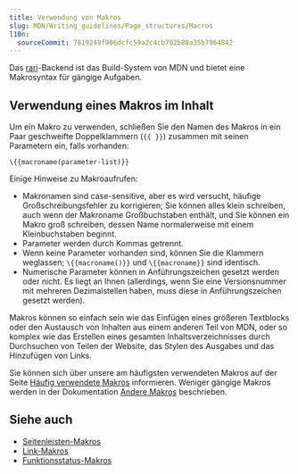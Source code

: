 ```yaml
---
title: Verwendung von Makros
slug: MDN/Writing_guidelines/Page_structures/Macros
l10n:
  sourceCommit: 7819249f906dcfc59a2c4cb702b80a35b7964842
---
```


Das [rari](https://github.com/mdn/rari)-Backend ist das Build-System von MDN und bietet eine Makrosyntax für gängige Aufgaben.

## Verwendung eines Makros im Inhalt

Um ein Makro zu verwenden, schließen Sie den Namen des Makros in ein Paar geschweifte Doppelklammern (`{{ }}`) zusammen mit seinen Parametern ein, falls vorhanden:

```plain
\{{macroname(parameter-list)}}
```

Einige Hinweise zu Makroaufrufen:

- Makronamen sind case-sensitive, aber es wird versucht, häufige Großschreibungsfehler zu korrigieren; Sie können alles klein schreiben, auch wenn der Makroname Großbuchstaben enthält, und Sie können ein Makro groß schreiben, dessen Name normalerweise mit einem Kleinbuchstaben beginnt.
- Parameter werden durch Kommas getrennt.
- Wenn keine Parameter vorhanden sind, können Sie die Klammern weglassen; `\{{macroname()}}` und `\{{macroname}}` sind identisch.
- Numerische Parameter können in Anführungszeichen gesetzt werden oder nicht. Es liegt an Ihnen (allerdings, wenn Sie eine Versionsnummer mit mehreren Dezimalstellen haben, muss diese in Anführungszeichen gesetzt werden).

Makros können so einfach sein wie das Einfügen eines größeren Textblocks oder den Austausch von Inhalten aus einem anderen Teil von MDN, oder so komplex wie das Erstellen eines gesamten Inhaltsverzeichnisses durch Durchsuchen von Teilen der Website, das Stylen des Ausgabes und das Hinzufügen von Links.

Sie können sich über unsere am häufigsten verwendeten Makros auf der Seite [Häufig verwendete Makros](/de/docs/MDN/Writing_guidelines/Page_structures/Macros/Commonly_used_macros) informieren.
Weniger gängige Makros werden in der Dokumentation [Andere Makros](MDN/Writing_guidelines/Page_structures/Macros/Other) beschrieben.

## Siehe auch

- [Seitenleisten-Makros](/de/docs/MDN/Writing_guidelines/Page_structures/Sidebars)
- [Link-Makros](/de/docs/MDN/Writing_guidelines/Page_structures/Links)
- [Funktionsstatus-Makros](/de/docs/MDN/Writing_guidelines/Page_structures/Feature_status)
